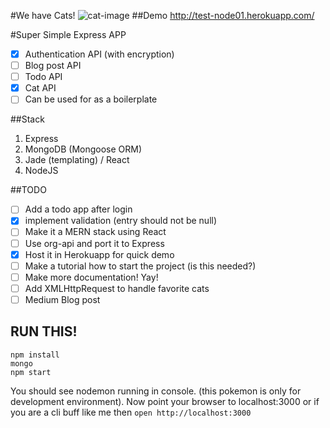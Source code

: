 #We have Cats!
![cat-image](http://thecatapi.com/api/images/get)
##Demo
http://test-node01.herokuapp.com/

#Super Simple Express APP
- [x] Authentication API (with encryption)
- [ ] Blog post API
- [ ] Todo API
- [x] Cat API
- [ ] Can be used for as a boilerplate

##Stack
1. Express
1. MongoDB (Mongoose ORM)
1. Jade (templating) / React
1. NodeJS

##TODO
- [ ] Add a todo app after login
- [x] implement validation (entry should not be null)
- [ ] Make it a MERN stack using React
- [ ] Use org-api and port it to Express
- [x] Host it in Herokuapp for quick demo
- [ ] Make a tutorial how to start the project (is this needed?)
- [ ] Make more documentation! Yay!
- [ ] Add XMLHttpRequest to handle favorite cats
- [ ] Medium Blog post

## RUN THIS!
```
npm install
mongo
npm start
```
You should see nodemon running in console. (this pokemon is only for development environment).
Now point your browser to localhost:3000 or if you are a cli buff like me then `open http://localhost:3000`
